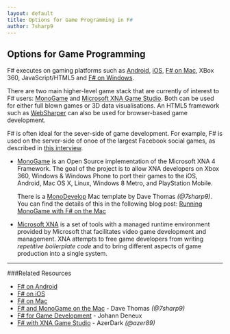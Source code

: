 ```yaml
---
layout: default
title: Options for Game Programming in F#
author: 7sharp9
---
```

## Options for Game Programming

F# executes on gaming platforms such as  [Android](/use/android/), [iOS](/use/ios/), 
[F# on Mac](/use/mac/), XBox 360, JavaScript/HTML5 and [F# on Windows](/use/windows/).

There are two main higher-level game stack that are currently of 
interest to F# users: [MonoGame][1] and 
[Microsoft XNA Game Studio][2].  Both can be used for either full blown games or 3D 
data visualisations.  An HTML5 framework such as [WebSharper](http://websharper.com) can also
be used for browser-based game development.

F# is often ideal for the sever-side of game development. For example, F# is used on the server-side
of onoe of the largest Facebook social games, as described in 
[this interview](http://www.dotnetrocks.com/default.aspx?ShowNum=846).


* [MonoGame][1] is an Open Source implementation of the Microsoft XNA 4 Framework. The 
  goal of the project is to allow XNA developers on Xbox 360, Windows & Windows Phone to port 
  their games to the iOS, Android, Mac OS X, Linux, Windows 8 Metro, and PlayStation 
  Mobile.  

  There is a [MonoDevelop][7] Mac template by Dave Thomas *(@7sharp9)*.  You can find the details of this in the following blog 
  post: [Running MonoGame with F# on the Mac][3]

* [Microsoft XNA][2] is a set of tools with a managed runtime environment provided by Microsoft that 
  facilitates video game development and management. XNA attempts to free game developers from writing 
  *repetitive boilerplate code* and to bring different aspects of game production into a single system.  

- - -

###Related Resources
*   [F# on Android](/use/android/) 
*   [F# on iOS](/use/ios/) 
*   [F# on Mac](/use/mac/) 
*   [F# and MonoGame on the Mac][3] - Dave Thomas *(@7sharp9)*
*   [F# for Game Development][4] - Johann Deneux 
*   [F# with XNA Game Studio][5] - AzerDark *(@azer89)*

[1]: http://monogame.codeplex.com
[2]: http://msdn.microsoft.com/en-us/aa937791.aspx
[3]: http://7sharpnine.com/posts/Fsharp-and-MonoGame-on-the-Mac/
[4]: http://sharp-gamedev.blogspot.co.uk
[5]: http://azerdark.wordpress.com/2011/04/05/f-with-xna-game-studio/
[6]: http://www.microsoft.com/visualstudio/
[7]: http://monodevelop.com
